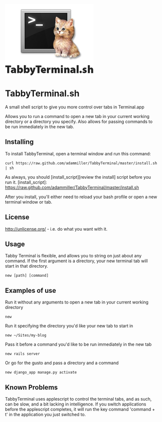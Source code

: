 ![Meow](logo.jpg)

TabbyTerminal.sh
==================

A small shell script to give you more control over tabs in Terminal.app

Allows you to run a command to open a new tab in your current working directory or a directory you specify. Also allows for passing commands to be run immediately in the new tab. 

Installing
----------

To install TabbyTerminal, open a terminal window and run this command:

	curl https://raw.github.com/adammiller/TabbyTerminal/master/install.sh | sh
	
As always, you should [install_script][review the install] script before you run it. 
[install_script]: https://raw.github.com/adammiller/TabbyTerminal/master/install.sh

After you install, you'll either need to reload your bash profile or open a new terminal window or tab. 

License
-------

http://unlicense.org/ - i.e. do what you want with it.


Usage
-----

Tabby Terminal is flexible, and allows you to string on just about any command. If the first argument is a directory, your new terminal tab will start in that directory. 

	new [path] [command]


Examples of use
---------------

Run it without any arguments to open a new tab in your current working directory

	new 

Run it specifying the directory you'd like your new tab to start in

	new ~/Sites/my-blog

Pass it before a command you'd like to be run immediately in the new tab

	new rails server
	
Or go for the gusto and pass a directory and a command 

	new django_app manage.py activate
	
	
Known Problems
---------------
TabbyTerminal uses applescript to control the terminal tabs, and as such, can be slow, and a bit lacking in intelligence. If you switch applications before the applescript completes, it will run the key command 'command + t' in the application you just switched to. 
